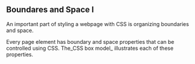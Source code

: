 ## Boundares and Space I



An important part of styling a webpage with CSS is organizing boundaries and space.

Every page element has boundary and space properties that can be controlled using CSS. The_CSS box model_ illustrates each of these properties.

